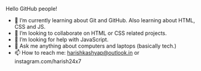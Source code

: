 Hello GitHub people!

- 🌱 I’m currently learning about Git and GitHub. Also learning about HTML, CSS and JS.
- 👯 I’m looking to collaborate on HTML or CSS related projects.
- 🤔 I’m looking for help with JavaScript.
- 💬 Ask me anything about computers and laptops (basically tech.)
- 📫 How to reach me: harishkashyap@outlook.in or instagram.com/harish24x7
